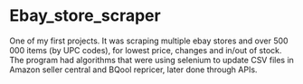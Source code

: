 # Ebay_store_scraper
One of my first projects. It was scraping multiple ebay stores and over 500 000 items (by UPC codes), for lowest price, changes and in/out of stock. The program had algorithms that were using selenium to update CSV files in Amazon seller central and BQool repricer, later done through APIs.
